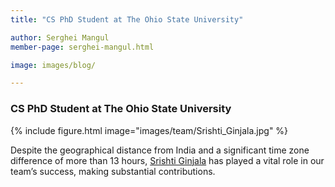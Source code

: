 ```yaml
---
title: "CS PhD Student at The Ohio State University"

author: Serghei Mangul
member-page: serghei-mangul.html

image: images/blog/

---
```

### CS PhD Student at The Ohio State University

{% include figure.html image="images/team/Srishti_Ginjala.jpg" %}

Despite the geographical distance from India and a significant time zone difference of more than 13 hours, [Srishti Ginjala](https://mangul-lab-usc.github.io/members/ginjala-srishti.html) has played a vital role in our team’s success, making substantial contributions.
